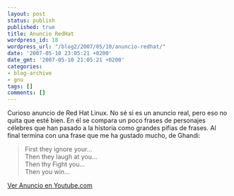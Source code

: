 ```yaml
---
layout: post
status: publish
published: true
title: Anuncio RedHat
wordpress_id: 18
wordpress_url: "/blog2/2007/05/10/anuncio-redhat/"
date: '2007-05-10 23:05:21 +0200'
date_gmt: '2007-05-10 21:05:21 +0200'
categories:
- blog-archive
- gnu
tags: []
comments: []
---
```

<p>Curioso anuncio de Red Hat Linux. No sé si es un anuncio real, pero eso no quita que esté bien. En él se compara un poco frases de personajes célebres que han pasado a la historia como grandes pifias de frases. Al final termina con una frase que me ha gustado mucho, de Ghandi:</p>
<blockquote><p>First they ignore your...<br />
Then they laugh at you...<br />
Then thy Fight you...<br />
Then you win...</p></blockquote>
<p><a title="Ver vídeo " href="http://www.youtube.com/v/coKqOGV4Pbo">Ver Anuncio en Youtube.com</a></p>
